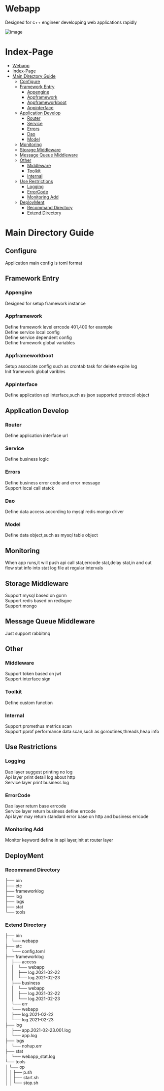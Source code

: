 # Webapp
Designed for c++ engineer developping web applications rapidly

![image](https://github.com/zanlichard/webapp/blob/master/docs/SystemDesign.png)


# Index-Page
- [Webapp](#webapp)
- [Index-Page](#index-page)
- [Main Directory Guide](#main-directory-guide)
  - [Configure](#configure)
  - [Framework Entry](#framework-entry)
    - [Appengine](#Appengine)
    - [Appframework](#Appframework)
    - [Appframeworkboot](#Appframeworkboot)
    - [Appinterface](#Appinterface)
  - [Application Develop](#application-develop)
    - [Router](#router)
    - [Service](#service)
    - [Errors](#errors)
    - [Dao](#dao)
    - [Model](#model)
  - [Monitoring](#monitoring)
  - [Storage Middleware](#storage-middleware)
  - [Message Queue Middleware](#message-queue-middleware)
  - [Other](#other)
    - [Middleware](#middleware)
    - [Toolkit](#toolkit)
    - [Internal](#internal)
  - [Use Restrictions](#use-restrictions)
    - [Logging](#logging)
    - [ErrorCode](#errorcode)
    - [Monitoring Add](#monitoring-add)
  - [DeployMent](#deployment)
    - [Recommand Directory](#recommand-directory)
    - [Extend Directory](#extend-directory)

# Main Directory Guide

## Configure
Application main config is toml format

## Framework Entry
### Appengine
Designed for setup framework instance

### Appframework
Define framework level errcode 401,400 for example<br>
Define service local config<br>
Define service dependent config<br>
Define framework global variables<br>

### Appframeworkboot
Setup associate config such as crontab task for delete expire log<br>
Init framework global varibles<br>

### Appinterface
Define application api interface,such as json supported protocol object

## Application Develop

### Router
Define application interface url

### Service
Define business logic

### Errors
Define business error code and error message<br>
Support local call statck<br>

### Dao
Define data access according to mysql redis mongo driver

### Model
Define data object,such as mysql table object 


## Monitoring
When app runs,it will push api call stat,errcode stat,delay stat,in and out flow stat info into stat log file at regular intervals

## Storage Middleware
Support mysql based on gorm<br>
Support redis based on redisgoe<br>
Support mongo<br>

## Message Queue Middleware
Just support rabbitmq


## Other
### Middleware
Support token based on jwt<br>
Support interface sign<br>

### Toolkit
Define custom function 

### Internal
Support promethus metrics scan<br>
Support pprof performance data scan,such as goroutines,threads,heap info<br>

## Use Restrictions

### Logging
Dao layer suggest printing no log<br>
Api layer print detail log about http<br>
Service layer print business log<br>

### ErrorCode
Dao layer return base errcode<br>
Service layer return business define errcode<br>
Api layer may return standard error base on http and business errcode<br>

### Monitoring Add
Monitor keyword define in api layer,init at router layer


## DeployMent
### Recommand Directory
├── bin<br>
├── etc<br>
├── frameworklog<br>
├── log<br>
├── logs<br>
├── stat<br>
└── tools<br>

### Extend Directory
├── bin<br>
│   └── webapp<br>
├── etc<br>
│   └── config.toml<br>
├── frameworklog<br>
│   ├── access<br>
│   │   └── webapp<br>
│   │       ├── log.2021-02-22<br>
│   │       └── log.2021-02-23<br>
│   ├── business<br>
│   │   └── webapp<br>
│   │       ├── log.2021-02-22<br>
│   │       └── log.2021-02-23<br>
│   └── err<br>
│       └── webapp<br>
│           ├── log.2021-02-22<br>
│           └── log.2021-02-23<br>
├── log<br>
│   ├── app.2021-02-23.001.log<br>
│   └── app.log<br>
├── logs<br>
│   └── nohup.err<br>
├── stat<br>
│   └── webapp_stat.log<br>
└── tools<br>
│   └── op<br>
│   │     ├── p.sh<br>
│   │     ├── start.sh<br>
│   │     └── stop.sh<br>

